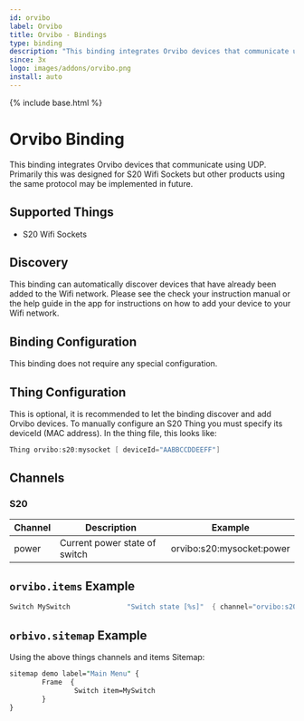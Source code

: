 ```yaml
---
id: orvibo
label: Orvibo
title: Orvibo - Bindings
type: binding
description: "This binding integrates Orvibo devices that communicate using UDP."
since: 3x
logo: images/addons/orvibo.png
install: auto
---
```


<!-- Attention authors: Do not edit directly. Please add your changes to the appropriate source repository -->

{% include base.html %}

# Orvibo Binding

<AddonLogo />

This binding integrates Orvibo devices that communicate using UDP.
Primarily this was designed for S20 Wifi Sockets but other products using the same protocol may be implemented in future.

## Supported Things

- S20 Wifi Sockets

## Discovery

This binding can automatically discover devices that have already been added to the Wifi network.  Please see the check your instruction manual or the help guide in the app for instructions on how to add your device to your Wifi network.

## Binding Configuration

This binding does not require any special configuration.

## Thing Configuration

This is optional, it is recommended to let the binding discover and add Orvibo devices.
To manually configure an S20 Thing you must specify its deviceId (MAC address).
In the thing file, this looks like:

```java
Thing orvibo:s20:mysocket [ deviceId="AABBCCDDEEFF"]
```

## Channels

### S20

| Channel | Description                   | Example                   |
|---------|-------------------------------|---------------------------|
| power   | Current power state of switch | orvibo:s20:mysocket:power |

## `orvibo.items` Example

```java
Switch MySwitch              "Switch state [%s]"  { channel="orvibo:s20:mysocket:power" }
```

## `orbivo.sitemap` Example

Using the above things channels and items
Sitemap:

```perl
sitemap demo label="Main Menu" {
        Frame  {
                Switch item=MySwitch
        }
}
```
